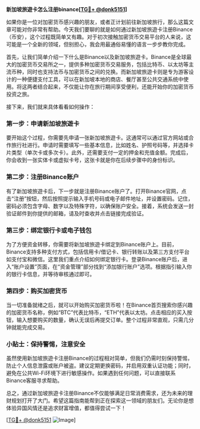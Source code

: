 **新加坡旅遊卡怎么注册binance[[TG💪+ @donk5151](https://t.me/s/donk5151)]**

如果你是一位对加密货币感兴趣的朋友，或者正计划前往新加坡旅行，那么这篇文章可能对你非常有帮助。今天我们要聊的就是如何通过新加坡旅遊卡注册Binance（币安），这个过程既简单又有趣。对于初次接触加密货币交易平台的人来说，这可能是一个全新的领域，但别担心，我会用最通俗易懂的语言一步步教你完成。

首先，让我们简单介绍一下什么是Binance以及新加坡旅遊卡。Binance是全球最大的加密货币交易所之一，提供多种加密货币交易服务，包括比特币、以太坊等主流币种，同时也支持法币与加密货币之间的兑换。而新加坡旅遊卡则是专为游客设计的一种便捷支付工具，可以在新加坡本地的商店、餐厅甚至公共交通系统中使用。将这两者结合起来，不仅能让你在旅行期间享受便利，还能开始你的加密货币投资之旅。

接下来，我们就来具体看看如何操作：

### 第一步：申请新加坡旅遊卡

要开始这个过程，你需要先申请一张新加坡旅遊卡。这通常可以通过官方网站或合作旅行社进行。申请时需要填写一些基本信息，比如姓名、护照号码等，并选择卡片类型（单次卡或多次卡）。此外，还需要支付一定的押金和充值金额。完成后，你会收到一张实体卡或虚拟卡号，这张卡就是你在后续步骤中的身份标识。

### 第二步：注册Binance账户

有了新加坡旅遊卡后，下一步就是注册Binance账户了。打开Binance官网，点击“注册”按钮，然后按照提示输入手机号码或电子邮件地址，并设置密码。记住，密码必须包含字母、数字以及特殊字符，以确保账户安全。接着，系统会发送一封验证邮件到你提供的邮箱，请及时查收并点击链接完成验证。

### 第三步：绑定银行卡或电子钱包

为了方便资金转移，你需要将新加坡旅遊卡绑定到Binance账户上。目前，Binance支持多种支付方式，包括信用卡/借记卡、银行转账以及第三方支付平台如支付宝和微信。这里我们重点介绍如何绑定银行卡。登录Binance账户后，进入“账户设置”页面，在“资金管理”部分找到“添加银行账户”选项。根据指引输入你的银行卡信息，并等待审核通过即可。

### 第四步：购买加密货币

当一切准备就绪之后，就可以开始购买加密货币啦！在Binance首页搜索你感兴趣的加密货币名称，例如“BTC”代表比特币，“ETH”代表以太坊。点击相应的买入按钮，输入想要购买的数量，确认无误后再提交订单。整个过程非常直观，只需几分钟就能完成交易。

### 小贴士：保持警惕，注意安全

虽然使用新加坡旅遊卡注册Binance的过程相对简单，但我们仍需时刻保持警惕，防止个人信息泄露或账户被盗。建议定期更换密码，并启用双重认证功能；同时，避免在公共Wi-Fi环境下进行敏感操作。如果遇到任何问题，可以直接联系Binance客服寻求帮助。

总之，通过新加坡旅遊卡注册Binance不仅能够满足日常消费需求，还为未来的理财规划打开了大门。希望这篇指南能帮到正在探索这一领域的朋友们。无论你是想体验异国风情还是追求财富增值，都值得尝试一下！

[[TG💪+ @donk5151](https://t.me/s/donk5151) ![Image](https://i.postimg.cc/rwNCRYN7/Snipaste-2025-04-30-17-27-05.png)]